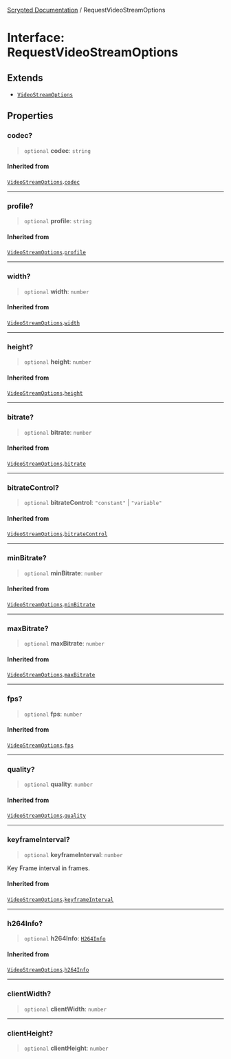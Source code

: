 [Scrypted Documentation](../globals.md) / RequestVideoStreamOptions

# Interface: RequestVideoStreamOptions

## Extends

- [`VideoStreamOptions`](VideoStreamOptions.md)

## Properties

### codec?

> `optional` **codec**: `string`

#### Inherited from

[`VideoStreamOptions`](VideoStreamOptions.md).[`codec`](VideoStreamOptions.md#codec)

***

### profile?

> `optional` **profile**: `string`

#### Inherited from

[`VideoStreamOptions`](VideoStreamOptions.md).[`profile`](VideoStreamOptions.md#profile)

***

### width?

> `optional` **width**: `number`

#### Inherited from

[`VideoStreamOptions`](VideoStreamOptions.md).[`width`](VideoStreamOptions.md#width)

***

### height?

> `optional` **height**: `number`

#### Inherited from

[`VideoStreamOptions`](VideoStreamOptions.md).[`height`](VideoStreamOptions.md#height)

***

### bitrate?

> `optional` **bitrate**: `number`

#### Inherited from

[`VideoStreamOptions`](VideoStreamOptions.md).[`bitrate`](VideoStreamOptions.md#bitrate)

***

### bitrateControl?

> `optional` **bitrateControl**: `"constant"` \| `"variable"`

#### Inherited from

[`VideoStreamOptions`](VideoStreamOptions.md).[`bitrateControl`](VideoStreamOptions.md#bitratecontrol)

***

### minBitrate?

> `optional` **minBitrate**: `number`

#### Inherited from

[`VideoStreamOptions`](VideoStreamOptions.md).[`minBitrate`](VideoStreamOptions.md#minbitrate)

***

### maxBitrate?

> `optional` **maxBitrate**: `number`

#### Inherited from

[`VideoStreamOptions`](VideoStreamOptions.md).[`maxBitrate`](VideoStreamOptions.md#maxbitrate)

***

### fps?

> `optional` **fps**: `number`

#### Inherited from

[`VideoStreamOptions`](VideoStreamOptions.md).[`fps`](VideoStreamOptions.md#fps)

***

### quality?

> `optional` **quality**: `number`

#### Inherited from

[`VideoStreamOptions`](VideoStreamOptions.md).[`quality`](VideoStreamOptions.md#quality)

***

### keyframeInterval?

> `optional` **keyframeInterval**: `number`

Key Frame interval in frames.

#### Inherited from

[`VideoStreamOptions`](VideoStreamOptions.md).[`keyframeInterval`](VideoStreamOptions.md#keyframeinterval)

***

### h264Info?

> `optional` **h264Info**: [`H264Info`](H264Info.md)

#### Inherited from

[`VideoStreamOptions`](VideoStreamOptions.md).[`h264Info`](VideoStreamOptions.md#h264info)

***

### clientWidth?

> `optional` **clientWidth**: `number`

***

### clientHeight?

> `optional` **clientHeight**: `number`
